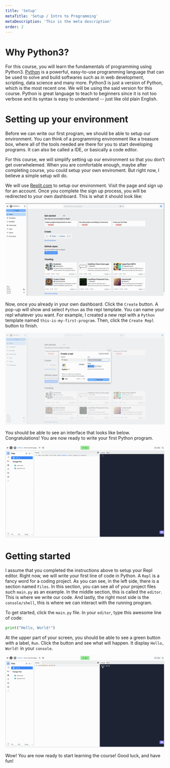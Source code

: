 ```yaml
---
title: 'Setup'
metaTitle: 'Setup / Intro to Programming'
metaDescription: 'This is the meta description'
order: 2
---
```


# Why Python3?

For this course, you will learn the fundamentals of programming using Python3. [Python](https://www.python.org/) is a powerful, easy-to-use programming language that can be used to solve and build softwares such as in web development, scripting, data science and many more. Python3 is just a version of Python, which is the most recent one. We will be using the said version for this course. Python is great language to teach to beginners since it is not too verbose and its syntax is easy to understand -- just like old plain English.

# Setting up your environment

Before we can write our first program, we should be able to setup our environment. You can think of a programming environment like a treasure box, where all of the tools needed are there for you to start developing programs. It can also be called a IDE, or basically a code editor.

For this course, we will simplify setting up our environment so that you don't get overwhelemed. When you are comfortable enough, maybe after completing course, you could setup your own enviroment. But right now, I believe a simple setup will do.

We will use [Replit.com](https://replit.com/) to setup our environment. Visit the page and sign up for an account. Once you complete the sign up process, you will be redirected to your own dashboard. This is what it should look like:

![Replit dashboard](./images/dashboard.png)

Now, once you already in your own dashboard. Click the `Create` button. A pop-up will show and select `Python` as the repl template. You can name your repl whatever you want. For example, I created a new repl with a `Python` template named `this-is-my-first-program`. Then, click the `Create Repl` button to finish.

![Create new reply](./images/create.png)

You should be able to see an interface that looks like below. Congratulations! You are now ready to write your first Python program.

![The Repl editor](./images/repl.png)

# Getting started

I assume that you completed the instructions above to setup your Repl editor. Right now, we will write your first line of code in Python. A `Repl` is a fancy word for a coding project. As you can see, in the left side, there is a section named `Files`. In this section, you can see all of your project files such `main.py` as an example. In the middle section, this is called the `editor`. This is where we write our code. And lastly, the right most side is the `console/shell`, this is where we can interact with the running program.

To get started, click the `main.py` file. In your `editor`, type this awesome line of code:

```python
print("Hello, World!")
```

At the upper part of your screen, you should be able to see a green button with a label, `Run`. Click the button and see what will happen. It display `Hello, World!` in your `console`.

![First Line of Code](./images/get-started.png)

Wow! You are now ready to start learning the course! Good luck, and have fun!
